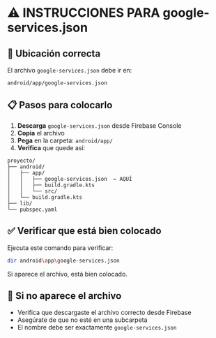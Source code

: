 # ⚠️ INSTRUCCIONES PARA google-services.json

## 📁 Ubicación correcta

El archivo `google-services.json` debe ir en:
```
android/app/google-services.json
```

## 📋 Pasos para colocarlo

1. **Descarga** `google-services.json` desde Firebase Console
2. **Copia** el archivo
3. **Pega** en la carpeta: `android/app/`
4. **Verifica** que quede así:

```
proyecto/
├── android/
│   ├── app/
│   │   ├── google-services.json  ← AQUÍ
│   │   ├── build.gradle.kts
│   │   └── src/
│   └── build.gradle.kts
├── lib/
└── pubspec.yaml
```

## ✅ Verificar que está bien colocado

Ejecuta este comando para verificar:
```bash
dir android\app\google-services.json
```

Si aparece el archivo, está bien colocado.

## 🚨 Si no aparece el archivo

- Verifica que descargaste el archivo correcto desde Firebase
- Asegúrate de que no esté en una subcarpeta
- El nombre debe ser exactamente `google-services.json`
